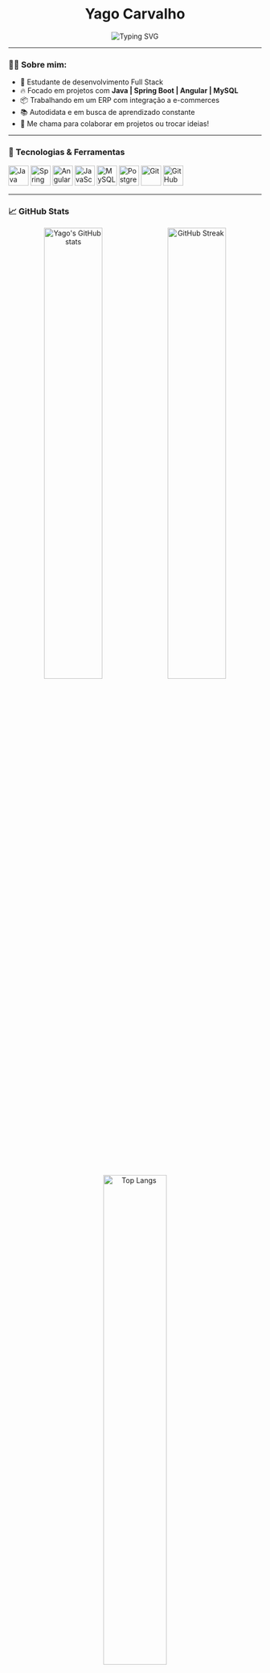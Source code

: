 <h1 align="center">Yago Carvalho</h1>

<p align="center">
  <img src="https://readme-typing-svg.herokuapp.com?font=Fira+Code&weight=700&size=25&pause=1000&center=true&vCenter=true&width=435&lines=Desenvolvedor+Full+Stack;Apaixonado+por+Tecnologia;Sempre+em+evolução+🚀" alt="Typing SVG" />
</p>

---

### 👨‍💻 Sobre mim:

- 💼 Estudante de desenvolvimento Full Stack
- 🔥 Focado em projetos com **Java | Spring Boot | Angular | MySQL**
- 📦 Trabalhando em um ERP com integração a e-commerces
- 📚 Autodidata e em busca de aprendizado constante
- 💬 Me chama para colaborar em projetos ou trocar ideias!

---

### 🚀 Tecnologias & Ferramentas

<p align="left">
  <img src="https://cdn.jsdelivr.net/gh/devicons/devicon/icons/java/java-original-wordmark.svg" title="Java" alt="Java" width="40" height="40"/>
  <img src="https://cdn.jsdelivr.net/gh/devicons/devicon/icons/spring/spring-original.svg" title="Spring" alt="Spring" width="40" height="40"/>
  <img src="https://cdn.jsdelivr.net/gh/devicons/devicon/icons/angular/angular-original.svg" title="Angular" alt="Angular" width="40" height="40"/>
  <img src="https://cdn.jsdelivr.net/gh/devicons/devicon/icons/javascript/javascript-original.svg" title="JavaScript" alt="JavaScript" width="40" height="40"/>
  <img src="https://cdn.jsdelivr.net/gh/devicons/devicon/icons/mysql/mysql-original.svg" title="MySQL" alt="MySQL" width="40" height="40"/>
  <img src="https://cdn.jsdelivr.net/gh/devicons/devicon/icons/postgresql/postgresql-original.svg" title="PostgreSQL" alt="PostgreSQL" width="40" height="40"/>
  <img src="https://cdn.jsdelivr.net/gh/devicons/devicon/icons/git/git-original.svg" title="Git" alt="Git" width="40" height="40"/>
  <img src="https://cdn.jsdelivr.net/gh/devicons/devicon/icons/github/github-original.svg" title="GitHub" alt="GitHub" width="40" height="40"/>
</p>

---

### 📈 GitHub Stats

<p align="center">
  <img src="https://github-readme-stats.vercel.app/api?username=YagoACarvalho&show_icons=true&theme=tokyonight" alt="Yago's GitHub stats" width="48%" />
  <img src="https://github-readme-streak-stats.herokuapp.com/?user=YagoACarvalho&theme=tokyonight" alt="GitHub Streak" width="48%" />
</p>

<p align="center">
  <img src="https://github-readme-stats.vercel.app/api/top-langs/?username=YagoACarvalho&layout=compact&theme=tokyonight" alt="Top Langs" width="50%" />
</p>

---

### 🤝 Vamos nos conectar!

<p align="left">
  <a href="mailto:yagodevtech@gmail.com"><img src="https://img.shields.io/badge/Gmail-D14836?style=for-the-badge&logo=gmail&logoColor=white"/></a>
  <a href="https://www.linkedin.com/in/yago-carvalho-043b58345/" target="_blank"><img src="https://img.shields.io/badge/LinkedIn-0077B5?style=for-the-badge&logo=linkedin&logoColor=white"/></a>
</p>
